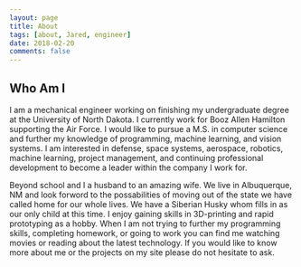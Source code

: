 ```yaml
---
layout: page
title: About
tags: [about, Jared, engineer]
date: 2018-02-20
comments: false
---
```

    
<!--<center><a href="http://taylantatli.github.io/Moon"><b>Moon</b></a> is a minimal, one column jekyll theme.</center>-->

## Who Am I
I am a mechanical engineer working on finishing my undergraduate degree at the University of North Dakota. I currently work for Booz Allen Hamilton supporting the Air Force. I would like to pursue a M.S. in computer science and further my knowledge of programming, machine learning, and vision systems. I am interested in defense, space systems, aerospace, robotics, machine learning, project management, and continuing professional development to become a leader within the company I work for.

Beyond school and I a husband to an amazing wife. We live in Albuquerque, NM and look forword to the possabilities of moving out of the state we have called home for our whole lives. We have a Siberian Husky whom fills in as our only child at this time. I enjoy gaining skills in 3D-printing and rapid prototyping as a hobby. When I am not trying to further my programming skills, completing homework, or going to work you can find me watching movies or reading about the latest technology. If you would like to know more about me or the projects on my site please do not hesitate to ask. 


      
<!--[Install Moon](https://github.com/TaylanTatli/Moon){: .btn}-->
